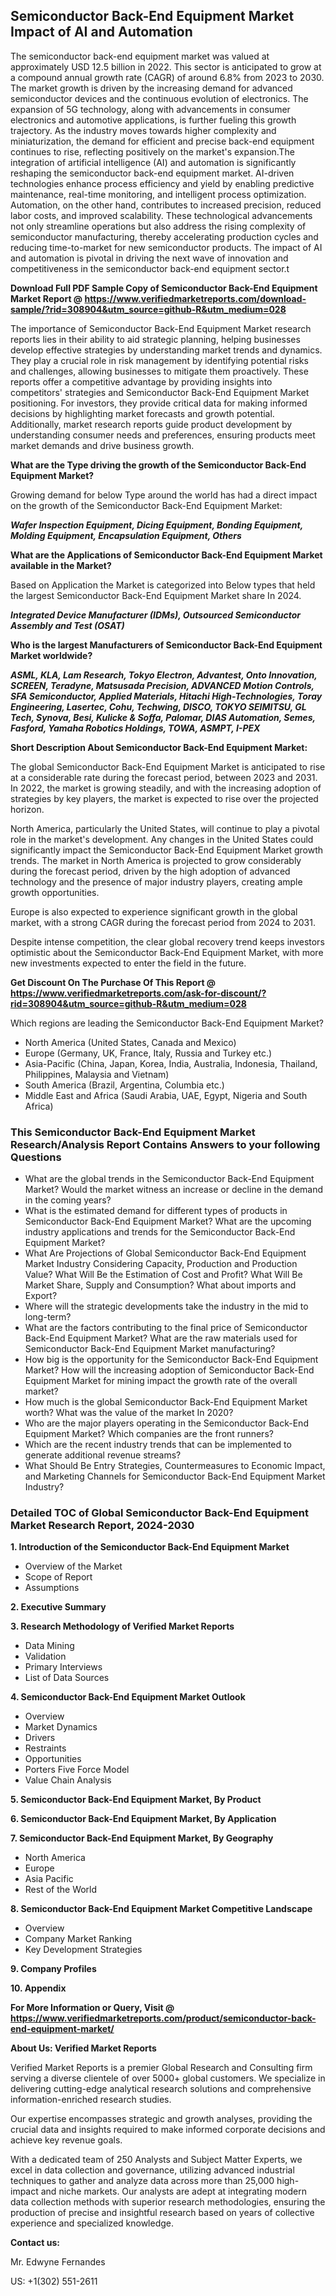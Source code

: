 <h2>Semiconductor Back-End Equipment Market Impact of AI and Automation</h2>The semiconductor back-end equipment market was valued at approximately USD 12.5 billion in 2022. This sector is anticipated to grow at a compound annual growth rate (CAGR) of around 6.8% from 2023 to 2030. The market growth is driven by the increasing demand for advanced semiconductor devices and the continuous evolution of electronics. The expansion of 5G technology, along with advancements in consumer electronics and automotive applications, is further fueling this growth trajectory. As the industry moves towards higher complexity and miniaturization, the demand for efficient and precise back-end equipment continues to rise, reflecting positively on the market's expansion.The integration of artificial intelligence (AI) and automation is significantly reshaping the semiconductor back-end equipment market. AI-driven technologies enhance process efficiency and yield by enabling predictive maintenance, real-time monitoring, and intelligent process optimization. Automation, on the other hand, contributes to increased precision, reduced labor costs, and improved scalability. These technological advancements not only streamline operations but also address the rising complexity of semiconductor manufacturing, thereby accelerating production cycles and reducing time-to-market for new semiconductor products. The impact of AI and automation is pivotal in driving the next wave of innovation and competitiveness in the semiconductor back-end equipment sector.t</p><p id="" class=""><strong>Download Full PDF Sample Copy of Semiconductor Back-End Equipment Market Report @ <a href="https://www.verifiedmarketreports.com/download-sample/?rid=308904&utm_source=github-R&utm_medium=028" target="_blank">https://www.verifiedmarketreports.com/download-sample/?rid=308904&utm_source=github-R&utm_medium=028</a></strong></p><p>The importance of&nbsp;Semiconductor Back-End Equipment Market research reports lies in their ability to aid strategic planning, helping businesses develop effective strategies by understanding market trends and dynamics. They play a crucial role in risk management by identifying potential risks and challenges, allowing businesses to mitigate them proactively. These reports offer a competitive advantage by providing insights into competitors' strategies and Semiconductor Back-End Equipment Market positioning. For investors, they provide critical data for making informed decisions by highlighting market forecasts and growth potential. Additionally, market research reports guide product development by understanding consumer needs and preferences, ensuring products meet market demands and drive business growth.</p><p><strong>What are the&nbsp;Type driving the growth of the Semiconductor Back-End Equipment Market?</strong></p><p id="" class="">Growing demand for below Type around the world has had a direct impact on the growth of the Semiconductor Back-End Equipment Market:</p><em><strong>Wafer Inspection Equipment, Dicing Equipment, Bonding Equipment, Molding Equipment, Encapsulation Equipment, Others</strong></em></p><strong>What are the&nbsp;Applications&nbsp;of Semiconductor Back-End Equipment Market available in the Market?</strong></p><p id="" class="">Based on Application the Market is categorized into Below types that held the largest Semiconductor Back-End Equipment Market share In 2024.</p><em><strong>Integrated Device Manufacturer (IDMs), Outsourced Semiconductor Assembly and Test (OSAT)</strong></em></p><strong>Who is the largest Manufacturers of Semiconductor Back-End Equipment Market worldwide?</strong></p><p><em><strong>ASML, KLA, Lam Research, Tokyo Electron, Advantest, Onto Innovation, SCREEN, Teradyne, Matsusada Precision, ADVANCED Motion Controls, SFA Semiconductor, Applied Materials, Hitachi High-Technologies, Toray Engineering, Lasertec, Cohu, Techwing, DISCO, TOKYO SEIMITSU, GL Tech, Synova, Besi, Kulicke & Soffa, Palomar, DIAS Automation, Semes, Fasford, Yamaha Robotics Holdings, TOWA, ASMPT, I-PEX</strong></em></p><p id="" class=""><strong>Short Description About Semiconductor Back-End Equipment Market:</strong></p><p>The global Semiconductor Back-End Equipment Market is anticipated to rise at a considerable rate during the forecast period, between 2023 and 2031. In 2022, the market is growing steadily, and with the increasing adoption of strategies by key players, the market is expected to rise over the projected horizon.</p><p>North America, particularly the United States, will continue to play a pivotal role in the market's development. Any changes in the United States could significantly impact the Semiconductor Back-End Equipment Market growth trends. The market in North America is projected to grow considerably during the forecast period, driven by the high adoption of advanced technology and the presence of major industry players, creating ample growth opportunities.</p><p>Europe is also expected to experience significant growth in the global market, with a strong CAGR during the forecast period from 2024 to 2031.</p><p>Despite intense competition, the clear global recovery trend keeps investors optimistic about the Semiconductor Back-End Equipment Market, with more new investments expected to enter the field in the future.</p><p id="" class=""><strong>Get Discount On The Purchase Of This Report @ <a href="https://www.verifiedmarketreports.com/ask-for-discount/?rid=308904&utm_source=github-R&utm_medium=028" target="_blank">https://www.verifiedmarketreports.com/ask-for-discount/?rid=308904&utm_source=github-R&utm_medium=028</a></strong></p>Which regions are leading the Semiconductor Back-End Equipment Market?</p><ul><li>North America (United States, Canada and Mexico)</li><li>Europe (Germany, UK, France, Italy, Russia and Turkey etc.)</li><li>Asia-Pacific (China, Japan, Korea, India, Australia, Indonesia, Thailand, Philippines, Malaysia and Vietnam)</li><li>South America (Brazil, Argentina, Columbia etc.)</li><li>Middle East and Africa (Saudi Arabia, UAE, Egypt, Nigeria and South Africa)</li></ul><h3 id="" class="">This Semiconductor Back-End Equipment Market Research/Analysis Report Contains Answers to your following Questions</h3><ul><li>What are the global trends in the Semiconductor Back-End Equipment Market? Would the market witness an increase or decline in the demand in the coming years?</li><li>What is the estimated demand for different types of products in Semiconductor Back-End Equipment Market? What are the upcoming industry applications and trends for the Semiconductor Back-End Equipment Market?</li><li>What Are Projections of Global Semiconductor Back-End Equipment Market Industry Considering Capacity, Production and Production Value? What Will Be the Estimation of Cost and Profit? What Will Be Market Share, Supply and Consumption? What about imports and Export?</li><li>Where will the strategic developments take the industry in the mid to long-term?</li><li>What are the factors contributing to the final price of Semiconductor Back-End Equipment Market? What are the raw materials used for Semiconductor Back-End Equipment Market manufacturing?</li><li>How big is the opportunity for the Semiconductor Back-End Equipment Market? How will the increasing adoption of Semiconductor Back-End Equipment Market for mining impact the growth rate of the overall market?</li><li>How much is the global Semiconductor Back-End Equipment Market worth? What was the value of the market In 2020?</li><li>Who are the major players operating in the Semiconductor Back-End Equipment Market? Which companies are the front runners?</li><li>Which are the recent industry trends that can be implemented to generate additional revenue streams?</li><li>What Should Be Entry Strategies, Countermeasures to Economic Impact, and Marketing Channels for Semiconductor Back-End Equipment Market Industry?</li></ul><h3 id="" class="">Detailed TOC of Global Semiconductor Back-End Equipment Market Research Report, 2024-2030</h3><p id="" class=""><strong>1. Introduction of the Semiconductor Back-End Equipment Market</strong></p><ul><li>Overview of the Market</li><li>Scope of Report</li><li>Assumptions</li></ul><p id="" class=""><strong>2. Executive Summary</strong></p><p id="" class=""><strong>3. Research Methodology of Verified Market Reports</strong></p><ul><li>Data Mining</li><li>Validation</li><li>Primary Interviews</li><li>List of Data Sources</li></ul><p id="" class=""><strong>4. Semiconductor Back-End Equipment Market Outlook</strong></p><ul><li>Overview</li><li>Market Dynamics</li><li>Drivers</li><li>Restraints</li><li>Opportunities</li><li>Porters Five Force Model</li><li>Value Chain Analysis</li></ul><p id="" class=""><strong>5. Semiconductor Back-End Equipment Market, By Product</strong></p><p id="" class=""><strong>6. Semiconductor Back-End Equipment Market, By Application</strong></p><p id="" class=""><strong>7. Semiconductor Back-End Equipment Market, By Geography</strong></p><ul><li>North America</li><li>Europe</li><li>Asia Pacific</li><li>Rest of the World</li></ul><p id="" class=""><strong>8. Semiconductor Back-End Equipment Market Competitive Landscape</strong></p><ul><li>Overview</li><li>Company Market Ranking</li><li>Key Development Strategies</li></ul><p id="" class=""><strong>9. Company Profiles</strong></p><p id="" class=""><strong>10. Appendix</strong></p><p id="" class=""><strong>For More Information or Query, Visit @ <a href="https://www.verifiedmarketreports.com/product/semiconductor-back-end-equipment-market/" target="_blank">https://www.verifiedmarketreports.com/product/semiconductor-back-end-equipment-market/</a></strong></p><p id="" class=""><strong>About Us: Verified Market Reports</strong></p><p id="" class="">Verified Market Reports is a premier Global Research and Consulting firm serving a diverse clientele of over 5000+ global customers. We specialize in delivering cutting-edge analytical research solutions and comprehensive information-enriched research studies.</p><p id="" class="">Our expertise encompasses strategic and growth analyses, providing the crucial data and insights required to make informed corporate decisions and achieve key revenue goals.</p><p id="" class="">With a dedicated team of 250 Analysts and Subject Matter Experts, we excel in data collection and governance, utilizing advanced industrial techniques to gather and analyze data across more than 25,000 high-impact and niche markets. Our analysts are adept at integrating modern data collection methods with superior research methodologies, ensuring the production of precise and insightful research based on years of collective experience and specialized knowledge.</p><p id="" class=""><strong>Contact us:</strong></p><p id="" class="">Mr. Edwyne Fernandes</p><p id="" class="">US: +1(302) 551-2611</p>